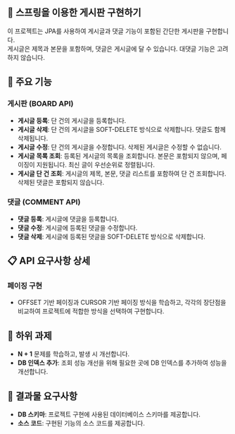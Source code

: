 ## 📰 스프링을 이용한 게시판 구현하기
이 프로젝트는 JPA를 사용하여 게시글과 댓글 기능이 포함된 간단한 게시판을 구현합니다.
<br>
게시글은 제목과 본문을 포함하며, 댓글은 게시글에 달 수 있습니다. 대댓글 기능은 고려하지 않습니다.

## 🔑 주요 기능

### 게시판 (BOARD API)
- **게시글 등록**: 단 건의 게시글을 등록합니다.
- **게시글 삭제**: 단 건의 게시글을 SOFT-DELETE 방식으로 삭제합니다. 댓글도 함께 삭제됩니다.
- **게시글 수정**: 단 건의 게시글을 수정합니다. 삭제된 게시글은 수정할 수 없습니다.
- **게시글 목록 조회**: 등록된 게시글의 목록을 조회합니다. 본문은 포함되지 않으며, 페이징이 지원됩니다. 최신 글이 우선순위로 정렬됩니다.
- **게시글 단 건 조회**: 게시글의 제목, 본문, 댓글 리스트를 포함하여 단 건 조회합니다. 삭제된 댓글은 포함되지 않습니다.

### 댓글 (COMMENT API)
- **댓글 등록**: 게시글에 댓글을 등록합니다.
- **댓글 수정**: 게시글에 등록된 댓글을 수정합니다.
- **댓글 삭제**: 게시글에 등록된 댓글을 SOFT-DELETE 방식으로 삭제합니다.

## 📋 API 요구사항 상세

### 페이징 구현
- OFFSET 기반 페이징과 CURSOR 기반 페이징 방식을 학습하고, 각각의 장단점을 비교하여 프로젝트에 적합한 방식을 선택하여 구현합니다.

## 🚀 하위 과제
- **N + 1** 문제를 학습하고, 발생 시 개선합니다.
- **DB 인덱스 추가**: 조회 성능 개선을 위해 필요한 곳에 DB 인덱스를 추가하여 성능을 개선합니다.

## 📄 결과물 요구사항
- **DB 스키마**: 프로젝트 구현에 사용된 데이터베이스 스키마를 제공합니다.
- **소스 코드**: 구현된 기능의 소스 코드를 제공합니다.